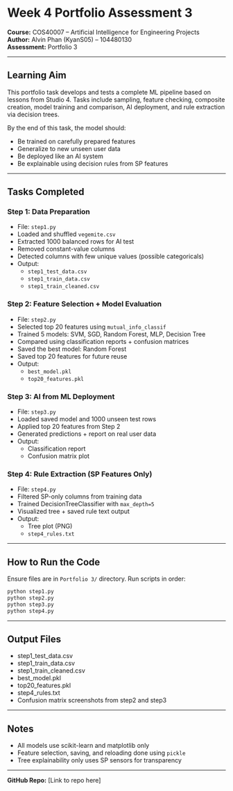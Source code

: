 # Week 4 Portfolio Assessment 3
**Course:** COS40007 – Artificial Intelligence for Engineering Projects  
**Author:** Alvin Phan (KyanS05) – 104480130  
**Assessment:** Portfolio 3  

---

## Learning Aim
This portfolio task develops and tests a complete ML pipeline based on lessons from Studio 4. Tasks include sampling, feature checking, composite creation, model training and comparison, AI deployment, and rule extraction via decision trees.

By the end of this task, the model should:
- Be trained on carefully prepared features
- Generalize to new unseen user data
- Be deployed like an AI system
- Be explainable using decision rules from SP features

---

## Tasks Completed

### Step 1: Data Preparation
- File: `step1.py`
- Loaded and shuffled `vegemite.csv`
- Extracted 1000 balanced rows for AI test
- Removed constant-value columns
- Detected columns with few unique values (possible categoricals)
- Output:
  - `step1_test_data.csv`
  - `step1_train_data.csv`
  - `step1_train_cleaned.csv`

### Step 2: Feature Selection + Model Evaluation
- File: `step2.py`
- Selected top 20 features using `mutual_info_classif`
- Trained 5 models: SVM, SGD, Random Forest, MLP, Decision Tree
- Compared using classification reports + confusion matrices
- Saved the best model: Random Forest
- Saved top 20 features for future reuse
- Output:
  - `best_model.pkl`
  - `top20_features.pkl`

### Step 3: AI from ML Deployment
- File: `step3.py`
- Loaded saved model and 1000 unseen test rows
- Applied top 20 features from Step 2
- Generated predictions + report on real user data
- Output:
  - Classification report
  - Confusion matrix plot

### Step 4: Rule Extraction (SP Features Only)
- File: `step4.py`
- Filtered SP-only columns from training data
- Trained DecisionTreeClassifier with `max_depth=5`
- Visualized tree + saved rule text output
- Output:
  - Tree plot (PNG)
  - `step4_rules.txt`

---

## How to Run the Code
Ensure files are in `Portfolio 3/` directory. Run scripts in order:
```bash
python step1.py
python step2.py
python step3.py
python step4.py
```

---

## Output Files
- step1_test_data.csv
- step1_train_data.csv
- step1_train_cleaned.csv
- best_model.pkl
- top20_features.pkl
- step4_rules.txt
- Confusion matrix screenshots from step2 and step3

---

## Notes
- All models use scikit-learn and matplotlib only
- Feature selection, saving, and reloading done using `pickle`
- Tree explainability only uses SP sensors for transparency

---

**GitHub Repo:** [Link to repo here]

